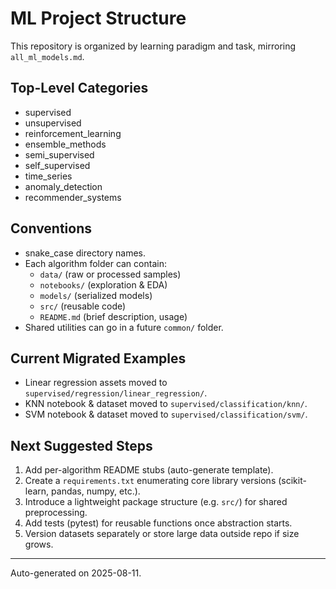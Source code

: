 # ML Project Structure

This repository is organized by learning paradigm and task, mirroring `all_ml_models.md`.

## Top-Level Categories
- supervised
- unsupervised
- reinforcement_learning
- ensemble_methods
- semi_supervised
- self_supervised
- time_series
- anomaly_detection
- recommender_systems

## Conventions
- snake_case directory names.
- Each algorithm folder can contain:
  - `data/` (raw or processed samples)
  - `notebooks/` (exploration & EDA)
  - `models/` (serialized models)
  - `src/` (reusable code)
  - `README.md` (brief description, usage)
- Shared utilities can go in a future `common/` folder.

## Current Migrated Examples
- Linear regression assets moved to `supervised/regression/linear_regression/`.
- KNN notebook & dataset moved to `supervised/classification/knn/`.
- SVM notebook & dataset moved to `supervised/classification/svm/`.

## Next Suggested Steps
1. Add per-algorithm README stubs (auto-generate template).
2. Create a `requirements.txt` enumerating core library versions (scikit-learn, pandas, numpy, etc.).
3. Introduce a lightweight package structure (e.g. `src/`) for shared preprocessing.
4. Add tests (pytest) for reusable functions once abstraction starts.
5. Version datasets separately or store large data outside repo if size grows.

---
Auto-generated on 2025-08-11.